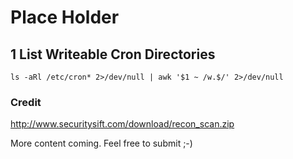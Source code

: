 # Place Holder

## 1 List Writeable Cron Directories
```ls -aRl /etc/cron* 2>/dev/null | awk '$1 ~ /w.$/' 2>/dev/null```
### Credit
http://www.securitysift.com/download/recon_scan.zip

More content coming. Feel free to submit ;-)
